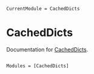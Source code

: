 ```@meta
CurrentModule = CachedDicts
```

# CachedDicts

Documentation for [CachedDicts](https://github.com/jw3126/CachedDicts.jl).

```@index
```

```@autodocs
Modules = [CachedDicts]
```
